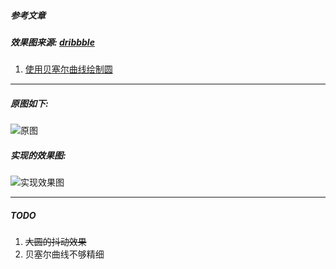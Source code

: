 ##### 参考文章
##### 效果图来源: [dribbble](https://dribbble.com/shots/2049051-Preloader)
1. [使用贝塞尔曲线绘制圆](http://www.jianshu.com/p/791d3a791ec2)

************************************************************************************

##### 原图如下:
![原图](https://github.com/LinXiaoTao/StickLoadingView/blob/master/loading.gif)
##### 实现的效果图:
![实现效果图](https://github.com/LinXiaoTao/StickLoadingView/blob/master/smaller.gif)

************************************************************************************

##### TODO
1. ~~大圆的抖动效果~~
2. 贝塞尔曲线不够精细
